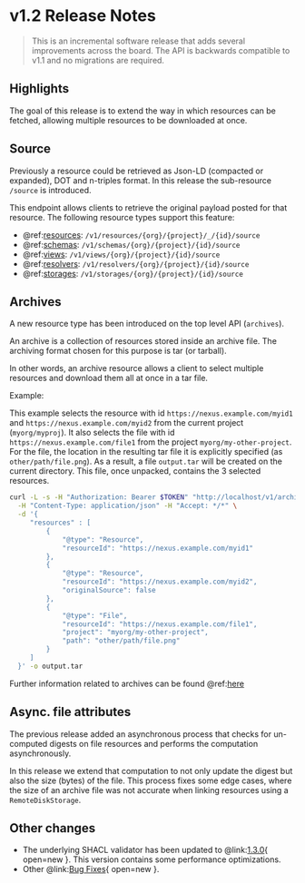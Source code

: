 # v1.2 Release Notes

> This is an incremental software release that adds several improvements across the board. The API is backwards
compatible to v1.1 and no migrations are required.

## Highlights

The goal of this release is to extend the way in which resources can be fetched, allowing multiple resources to be downloaded at once.

## Source

Previously a resource could be retrieved as Json-LD (compacted or expanded), DOT and n-triples format. In this release the sub-resource `/source` is introduced. 

This endpoint allows clients to retrieve the original payload posted for that resource. The following resource types support this feature:

- @ref:[resources](../delta/api/current/kg-resources-api.md#fetch-original-payload): `/v1/resources/{org}/{project}/_/{id}/source`
- @ref:[schemas](../delta/api/current/kg-schemas-api.md#fetch-original-payload): `/v1/schemas/{org}/{project}/{id}/source`
- @ref:[views](../delta/api/current/views/elasticsearch-view-api.md#fetch-original-payload): `/v1/views/{org}/{project}/{id}/source`
- @ref:[resolvers](../delta/api/current/kg-resolvers-api.md#fetch-original-payload): `/v1/resolvers/{org}/{project}/{id}/source`
- @ref:[storages](../delta/api/current/kg-storages-api.md#fetch-original-payload): `/v1/storages/{org}/{project}/{id}/source`

## Archives

A new resource type has been introduced on the top level API (`archives`). 

An archive is a collection of resources stored inside an archive file. The archiving format chosen for this purpose is tar (or tarball).

In other words, an archive resource allows a client to select multiple resources and download them all at once in a tar file.

Example:

This example selects the resource with id `https://nexus.example.com/myid1` and `https://nexus.example.com/myid2` from the current project (`myorg/myproj`). It also selects the file with id `https://nexus.example.com/file1` from the project `myorg/my-other-project`. For the file, the location in the resulting tar file it is explicitly specified (as `other/path/file.png`).
As a result, a file `output.tar` will be created on the current directory. This file, once unpacked, contains the 3 selected resources. 

```bash
curl -L -s -H "Authorization: Bearer $TOKEN" "http://localhost/v1/archives/myorg/myproj" \
  -H "Content-Type: application/json" -H "Accept: */*" \
  -d '{
     "resources" : [
         {
             "@type": "Resource",
             "resourceId": "https://nexus.example.com/myid1"
         },
         {
             "@type": "Resource",
             "resourceId": "https://nexus.example.com/myid2",
             "originalSource": false
         },
         {
             "@type": "File",
             "resourceId": "https://nexus.example.com/file1",
             "project": "myorg/my-other-project",
             "path": "other/path/file.png"
         }       
     ]
  }' -o output.tar
```
Further information related to archives can be found @ref:[here](../delta/api/current/kg-archives-api.md)

## Async. file attributes

The previous release added an asynchronous process that checks for un-computed digests on file resources and performs the computation asynchronously.

In this release we extend that computation to not only update the digest but also the size (bytes) of the file. This process fixes some edge cases, where the size of an archive file was not accurate when linking resources using a `RemoteDiskStorage`.

## Other changes

- The underlying SHACL validator has been updated to @link:[1.3.0](https://github.com/TopQuadrant/shacl/releases/tag/shacl-1.3.0){ open=new }. 
  This version contains some performance optimizations.
- Other @link:[Bug Fixes](https://github.com/BlueBrain/nexus/issues?q=is%3Aissue+is%3Aclosed+milestone%3AV1.2.0+label%3Abug+label%3Aservices){ open=new }.
